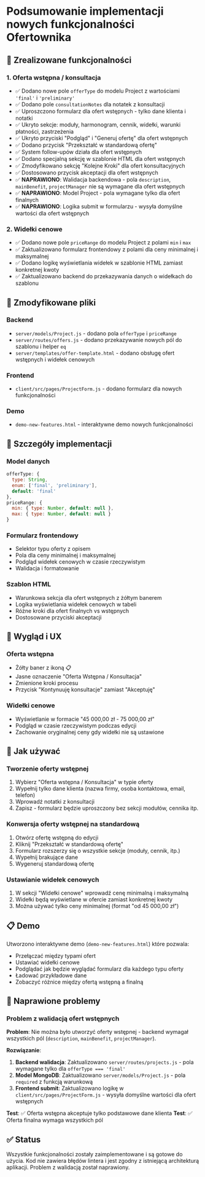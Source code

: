 # Podsumowanie implementacji nowych funkcjonalności Ofertownika

## 🎯 Zrealizowane funkcjonalności

### 1. Oferta wstępna / konsultacja
- ✅ Dodano nowe pole `offerType` do modelu Project z wartościami `'final'` i `'preliminary'`
- ✅ Dodano pole `consultationNotes` dla notatek z konsultacji
- ✅ Uproszczono formularz dla ofert wstępnych - tylko dane klienta i notatki
- ✅ Ukryto sekcje: moduły, harmonogram, cennik, widełki, warunki płatności, zastrzeżenia
- ✅ Ukryto przyciski "Podgląd" i "Generuj ofertę" dla ofert wstępnych
- ✅ Dodano przycisk "Przekształć w standardową ofertę"
- ✅ System follow-upów działa dla ofert wstępnych
- ✅ Dodano specjalną sekcję w szablonie HTML dla ofert wstępnych
- ✅ Zmodyfikowano sekcję "Kolejne Kroki" dla ofert konsultacyjnych
- ✅ Dostosowano przycisk akceptacji dla ofert wstępnych
- ✅ **NAPRAWIONO**: Walidacja backendowa - pola `description`, `mainBenefit`, `projectManager` nie są wymagane dla ofert wstępnych
- ✅ **NAPRAWIONO**: Model Project - pola wymagane tylko dla ofert finalnych
- ✅ **NAPRAWIONO**: Logika submit w formularzu - wysyła domyślne wartości dla ofert wstępnych

### 2. Widełki cenowe
- ✅ Dodano nowe pole `priceRange` do modelu Project z polami `min` i `max`
- ✅ Zaktualizowano formularz frontendowy z polami dla ceny minimalnej i maksymalnej
- ✅ Dodano logikę wyświetlania widełek w szablonie HTML zamiast konkretnej kwoty
- ✅ Zaktualizowano backend do przekazywania danych o widełkach do szablonu

## 📁 Zmodyfikowane pliki

### Backend
- `server/models/Project.js` - dodano pola `offerType` i `priceRange`
- `server/routes/offers.js` - dodano przekazywanie nowych pól do szablonu i helper `eq`
- `server/templates/offer-template.html` - dodano obsługę ofert wstępnych i widełek cenowych

### Frontend
- `client/src/pages/ProjectForm.js` - dodano formularz dla nowych funkcjonalności

### Demo
- `demo-new-features.html` - interaktywne demo nowych funkcjonalności

## 🔧 Szczegóły implementacji

### Model danych
```javascript
offerType: {
  type: String,
  enum: ['final', 'preliminary'],
  default: 'final'
},
priceRange: {
  min: { type: Number, default: null },
  max: { type: Number, default: null }
}
```

### Formularz frontendowy
- Selektor typu oferty z opisem
- Pola dla ceny minimalnej i maksymalnej
- Podgląd widełek cenowych w czasie rzeczywistym
- Walidacja i formatowanie

### Szablon HTML
- Warunkowa sekcja dla ofert wstępnych z żółtym banerem
- Logika wyświetlania widełek cenowych w tabeli
- Różne kroki dla ofert finalnych vs wstępnych
- Dostosowane przyciski akceptacji

## 🎨 Wygląd i UX

### Oferta wstępna
- Żółty baner z ikoną 📋
- Jasne oznaczenie "Oferta Wstępna / Konsultacja"
- Zmienione kroki procesu
- Przycisk "Kontynuuję konsultacje" zamiast "Akceptuję"

### Widełki cenowe
- Wyświetlanie w formacie "45 000,00 zł - 75 000,00 zł"
- Podgląd w czasie rzeczywistym podczas edycji
- Zachowanie oryginalnej ceny gdy widełki nie są ustawione

## 🚀 Jak używać

### Tworzenie oferty wstępnej
1. Wybierz "Oferta wstępna / Konsultacja" w typie oferty
2. Wypełnij tylko dane klienta (nazwa firmy, osoba kontaktowa, email, telefon)
3. Wprowadź notatki z konsultacji
4. Zapisz - formularz będzie uproszczony bez sekcji modułów, cennika itp.

### Konwersja oferty wstępnej na standardową
1. Otwórz ofertę wstępną do edycji
2. Kliknij "Przekształć w standardową ofertę"
3. Formularz rozszerzy się o wszystkie sekcje (moduły, cennik, itp.)
4. Wypełnij brakujące dane
5. Wygeneruj standardową ofertę

### Ustawianie widełek cenowych
1. W sekcji "Widełki cenowe" wprowadź cenę minimalną i maksymalną
2. Widełki będą wyświetlane w ofercie zamiast konkretnej kwoty
3. Można używać tylko ceny minimalnej (format "od 45 000,00 zł")

## 📋 Demo
Utworzono interaktywne demo (`demo-new-features.html`) które pozwala:
- Przełączać między typami ofert
- Ustawiać widełki cenowe
- Podglądać jak będzie wyglądać formularz dla każdego typu oferty
- Ładować przykładowe dane
- Zobaczyć różnice między ofertą wstępną a finalną

## 🔧 Naprawione problemy

### Problem z walidacją ofert wstępnych
**Problem**: Nie można było utworzyć oferty wstępnej - backend wymagał wszystkich pól (`description`, `mainBenefit`, `projectManager`).

**Rozwiązanie**:
1. **Backend walidacja**: Zaktualizowano `server/routes/projects.js` - pola wymagane tylko dla `offerType === 'final'`
2. **Model MongoDB**: Zaktualizowano `server/models/Project.js` - pola `required` z funkcją warunkową
3. **Frontend submit**: Zaktualizowano logikę w `client/src/pages/ProjectForm.js` - wysyła domyślne wartości dla ofert wstępnych

**Test**: ✅ Oferta wstępna akceptuje tylko podstawowe dane klienta
**Test**: ✅ Oferta finalna wymaga wszystkich pól

## ✅ Status
Wszystkie funkcjonalności zostały zaimplementowane i są gotowe do użycia. Kod nie zawiera błędów lintera i jest zgodny z istniejącą architekturą aplikacji. Problem z walidacją został naprawiony.
